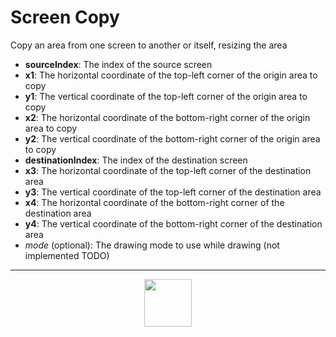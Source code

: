 # Screen Copy
Copy an area from one screen to another or itself, resizing the area
- **sourceIndex**: The index of the source screen
- **x1**: The horizontal coordinate of the top-left corner of the origin area to copy
- **y1**: The vertical coordinate of the top-left corner of the origin area to copy
- **x2**: The horizontal coordinate of the bottom-right corner of the origin area to copy
- **y2**: The vertical coordinate of the bottom-right corner of the origin area to copy
- **destinationIndex**: The index of the destination screen
- **x3**: The horizontal coordinate of the top-left corner of the destination area
- **y3**: The vertical coordinate of the top-left corner of the destination area
- **x4**: The horizontal coordinate of the bottom-right corner of the destination area
- **y4**: The vertical coordinate of the bottom-right corner of the destination area
- _mode_ (optional): The drawing mode to use while drawing (not implemented TODO)
---
<p align="center"><img valign="middle" width="76px" src="https://drive.google.com/uc?export=view&id=1c2KO0LJpvMS9X9CAGV6dOfciR7OWhdKA" /></p>